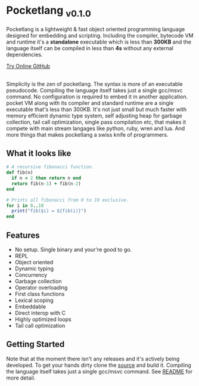 
<h1 class="text-center">
Pocketlang <sub>v0.1.0</sub>
</h1>

<p class="text-center">
Pocketlang is a lightweight & fast object oriented programming language designed for embedding and
scripting. Including the compiler, bytecode VM and runtime it's a <strong>standalone</strong> executable
which is less than <strong>300KB</strong> and the language itself can be compiled in less than
<strong>4s</strong> without any external dependencies.
</p>

<div class="center">
    <a class="button" target="_blank" href="./tryonline.html"> Try Online </a>
    <a class="button" target="_blank" href="https://www.github.com/ThakeeNathees/pocketlang/"> GitHub </a>
</div>

<br>

Simplicity is the zen of pocketlang. The syntax is more of an executable pseudocode. Compiling the language
itself takes just a single gcc/msvc command. No configuration is required to embed it in another application.
pocket VM along with its compiler and standard runtime are a single executable that's less than 300KB. It's not
just small but much faster with memory efficient dynamic type system, self adjusting heap for garbage
collection, tail call optimization, single pass compilation etc, that makes it compete with main stream langages
like python, ruby, wren and lua. And more things that makes pocketlang a swiss knife of programmers.

## What it looks like

```ruby
# A recursive fibonacci function.
def fib(n)
  if n < 2 then return n end
  return fib(n-1) + fib(n-2)
end

# Prints all fibonacci from 0 to 10 exclusive.
for i in 0..10
  print("fib($i) = ${fib(i)}")
end
```

## Features

- No setup. Single binary and your're good to go.
- REPL
- Object oriented
- Dynamic typing
- Concurrency
- Garbage collection
- Operator overloading
- First class functions
- Lexical scoping
- Embeddable
- Direct interop with C
- Highly optimized loops
- Tail call optimization

## Getting Started

Note that at the moment there isn't any releases and it's actively being developed. To get your hands
dirty clone the [source](https://www.github.com/ThakeeNathees/pocketlang/) and build it. Compiling
the language itself takes just a single gcc/msvc command. See [README](https://github.com/ThakeeNathees/pocketlang#readme)
for more detail.
